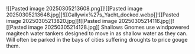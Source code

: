 ![[Pasted image 20250305213608.png]]![[Pasted image 20250305213648.jpg]]![[Gallywix%27s_Yacht_docked.webp]]![[Pasted image 20250305213820.jpg]]![[Pasted image 20250305214116.jpg]]![[Pasted image 20250305214128.jpg]]
Shallows Gnomes use windpowered magitech water tankers designed to move in as shallow water as they can. Will often be parked in the bays of cities suffering droughts to price gouge them.